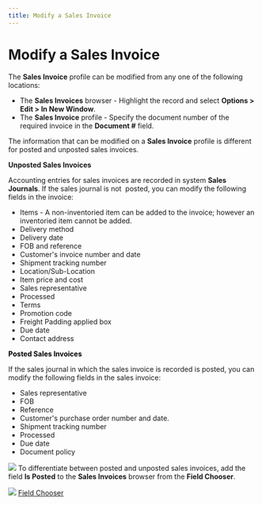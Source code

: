 ```yaml
---
title: Modify a Sales Invoice
---
```


# Modify a Sales Invoice


The **Sales 
 Invoice** profile can be modified from any one of the following locations:

- The **Sales 
 Invoices** browser - Highlight the record and select **Options 
 &gt; Edit &gt; In New Window**.
- The **Sales 
 Invoice** profile - Specify the document number of the required invoice  in the **Document #** field.



The information that can be modified on a **Sales 
 Invoice** profile is different for posted and unposted sales invoices.


**Unposted Sales Invoices**


Accounting entries for sales invoices are recorded in system **Sales 
 Journals**. If the sales journal is not  posted,  you can modify the following fields in the invoice:

- Items - A non-inventoried  item can be added to the invoice; however an inventoried item cannot be  added.
- Delivery method
- Delivery date
- FOB and reference
- Customer's  invoice number and date
- Shipment tracking  number
- Location/Sub-Location
- Item price  and cost
- Sales representative
- Processed
- Terms
- Promotion code
- Freight Padding  applied box
- Due date
- Contact address



**<font style="color: #000000;" color="#000000">Posted Sales Invoices </font>**


If the sales journal in which the sales invoice is recorded is posted,  you can modify the following fields in the sales invoice:

- Sales representative
- FOB
- Reference
- Customer's  purchase order number and date.
- Shipment tracking  number
- Processed
- Due date
- Document policy



![]({{site.sp_baseurl}}/img/hint.gif) To  differentiate between posted and unposted sales invoices, add the field  **Is Posted** to the **Sales 
 Invoices** browser from the **Field 
 Chooser**.


![]({{site.sp_baseurl}}/img/lens.gif) [Field  Chooser]({{site.wwe_chm}}/everest-client/ui/browsers/options/field-chooser/field_chooser_hide_display_a_column.html)
